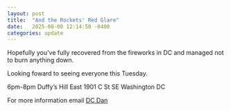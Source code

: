 ```yaml
---
layout: post
title:  "And the Rockets' Red Glare"
date:   2025-08-08 12:14:58 -0400
categories: update
---
```


Hopefully you've fully recovered from the fireworks in DC and managed not to burn anything down.

Looking foward to seeing everyone this Tuesday.

6pm-8pm
Duffy’s Hill East
1901 C St SE
Washington DC


For more information email [DC Dan](dan@dcdan.com)
